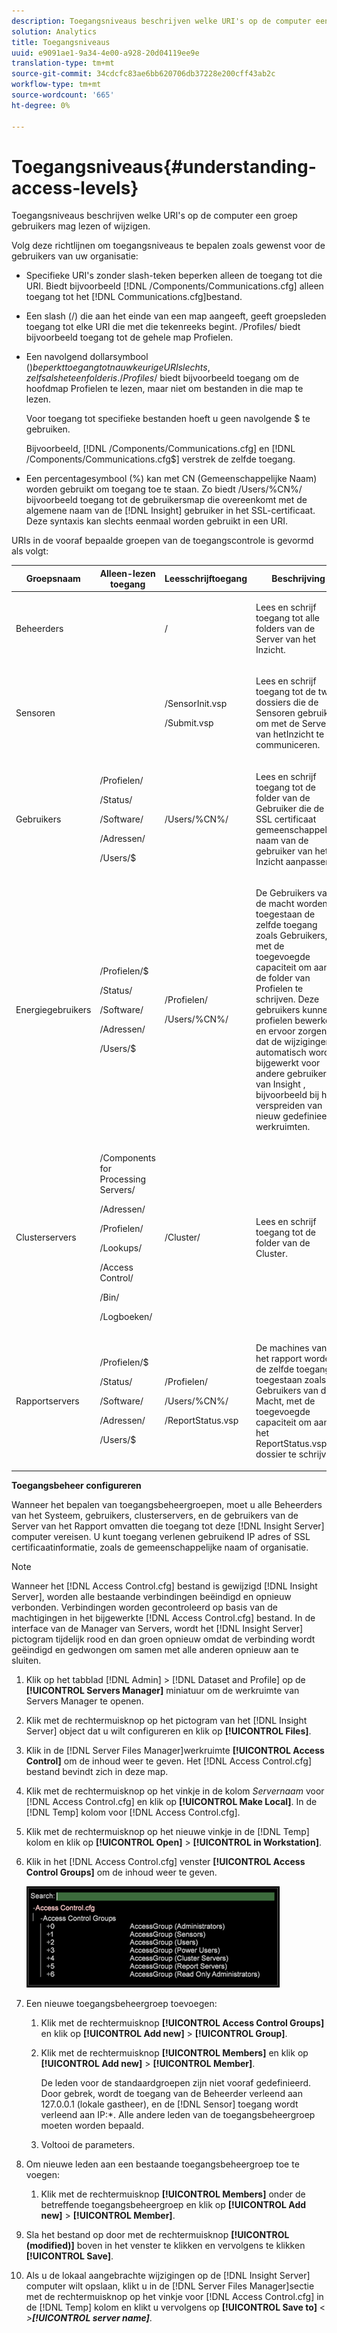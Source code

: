 ```yaml
---
description: Toegangsniveaus beschrijven welke URI's op de computer een groep gebruikers mag lezen of wijzigen.
solution: Analytics
title: Toegangsniveaus
uuid: e9091ae1-9a34-4e00-a928-20d04119ee9e
translation-type: tm+mt
source-git-commit: 34cdcfc83ae6bb620706db37228e200cff43ab2c
workflow-type: tm+mt
source-wordcount: '665'
ht-degree: 0%

---
```



# Toegangsniveaus{#understanding-access-levels}

Toegangsniveaus beschrijven welke URI&#39;s op de computer een groep gebruikers mag lezen of wijzigen.

Volg deze richtlijnen om toegangsniveaus te bepalen zoals gewenst voor de gebruikers van uw organisatie:

* Specifieke URI&#39;s zonder slash-teken beperken alleen de toegang tot die URI. Biedt bijvoorbeeld [!DNL /Components/Communications.cfg] alleen toegang tot het [!DNL Communications.cfg]bestand.

* Een slash (/) die aan het einde van een map aangeeft, geeft groepsleden toegang tot elke URI die met die tekenreeks begint. /Profiles/ biedt bijvoorbeeld toegang tot de gehele map Profielen.
* Een navolgend dollarsymbool ($) beperkt toegang tot nauwkeurige URI slechts, zelfs als het een folder is. /Profiles/$ biedt bijvoorbeeld toegang om de hoofdmap Profielen te lezen, maar niet om bestanden in die map te lezen.

   Voor toegang tot specifieke bestanden hoeft u geen navolgende $ te gebruiken.

   Bijvoorbeeld, [!DNL /Components/Communications.cfg] en [!DNL /Components/Communications.cfg$] verstrek de zelfde toegang.

* Een percentagesymbool (%) kan met CN (Gemeenschappelijke Naam) worden gebruikt om toegang toe te staan. Zo biedt /Users/%CN%/ bijvoorbeeld toegang tot de gebruikersmap die overeenkomt met de algemene naam van de [!DNL Insight] gebruiker in het SSL-certificaat. Deze syntaxis kan slechts eenmaal worden gebruikt in een URI.

URIs in de vooraf bepaalde groepen van de toegangscontrole is gevormd als volgt:

<table id="table_8E6FDD741BF24E2DAD96A2919FAE6C7F"> 
 <thead> 
  <tr> 
   <th colname="col1" class="entry"> Groepsnaam </th> 
   <th colname="col2" class="entry"> Alleen-lezen toegang </th> 
   <th colname="col3" class="entry"> Leesschrijftoegang </th> 
   <th colname="col4" class="entry"> Beschrijving </th> 
  </tr> 
 </thead>
 <tbody> 
  <tr> 
   <td colname="col1"> <p>Beheerders </p> </td> 
   <td colname="col2"> </td> 
   <td colname="col3"> <p>/ </p> </td> 
   <td colname="col4"> <p>Lees en schrijf toegang tot alle folders van de Server <span class="keyword"> van het</span> Inzicht. </p> </td> 
  </tr> 
  <tr> 
   <td colname="col1"> <p>Sensoren </p> </td> 
   <td colname="col2"> </td> 
   <td colname="col3"> <p>/SensorInit.vsp </p> <p>/Submit.vsp </p> </td> 
   <td colname="col4"> <p>Lees en schrijf toegang tot de twee dossiers die de <span class="wintitle"> Sensoren</span> gebruiken om met de Server <span class="keyword"> van het</span>Inzicht te communiceren. </p> </td> 
  </tr> 
  <tr> 
   <td colname="col1"> <p>Gebruikers </p> </td> 
   <td colname="col2"> <p>/Profielen/ </p> <p>/Status/ </p> <p>/Software/ </p> <p>/Adressen/ </p> <p>/Users/$ </p> </td> 
   <td colname="col3"> /Users/%CN%/ </td> 
   <td colname="col4"> <p>Lees en schrijf toegang tot de folder van de Gebruiker die de SSL certificaat gemeenschappelijke naam van de gebruiker van het <span class="keyword"> Inzicht</span> aanpassen. </p> </td> 
  </tr> 
  <tr> 
   <td colname="col1"> <p>Energiegebruikers </p> </td> 
   <td colname="col2"> <p>/Profielen/$ </p> <p>/Status/ </p> <p>/Software/ </p> <p>/Adressen/ </p> <p>/Users/$ </p> </td> 
   <td colname="col3"> <p>/Profielen/ </p> <p>/Users/%CN%/ </p> </td> 
   <td colname="col4"> <p>De Gebruikers van de macht worden toegestaan de zelfde toegang zoals Gebruikers, met de toegevoegde capaciteit om aan de folder van Profielen te schrijven. Deze gebruikers kunnen profielen bewerken en ervoor zorgen dat de wijzigingen automatisch worden bijgewerkt voor andere gebruikers van <span class="keyword"> Insight</span> , bijvoorbeeld bij het verspreiden van nieuw gedefinieerde werkruimten. </p> </td> 
  </tr> 
  <tr> 
   <td colname="col1"> <p>Clusterservers </p> </td> 
   <td colname="col2"> <p>/Components for Processing Servers/ </p> <p>/Adressen/ </p> <p>/Profielen/ </p> <p>/Lookups/ </p> <p>/Access Control/ </p> <p>/Bin/ </p> <p>/Logboeken/ </p> </td> 
   <td colname="col3"> <p>/Cluster/ </p> </td> 
   <td colname="col4"> <p>Lees en schrijf toegang tot de folder van de Cluster. </p> </td> 
  </tr> 
  <tr> 
   <td colname="col1"> <p>Rapportservers </p> </td> 
   <td colname="col2"> <p>/Profielen/$ </p> <p>/Status/ </p> <p>/Software/ </p> <p>/Adressen/ </p> <p>/Users/$ </p> </td> 
   <td colname="col3"> <p>/Profielen/ </p> <p>/Users/%CN%/ </p> <p>/ReportStatus.vsp </p> </td> 
   <td colname="col4"> <p>De machines van het rapport worden de zelfde toegang toegestaan zoals de Gebruikers van de Macht, met de toegevoegde capaciteit om aan het <span class="filepath"> ReportStatus.vsp</span> - dossier te schrijven. </p> </td> 
  </tr> 
 </tbody> 
</table>

**Toegangsbeheer configureren**

Wanneer het bepalen van toegangsbeheergroepen, moet u alle Beheerders van het Systeem, gebruikers, clusterservers, en de gebruikers van de Server van het Rapport omvatten die toegang tot deze [!DNL Insight Server] computer vereisen. U kunt toegang verlenen gebruikend IP adres of SSL certificaatinformatie, zoals de gemeenschappelijke naam of organisatie.

>[!NOTE]
>
>Wanneer het [!DNL Access Control.cfg] bestand is gewijzigd [!DNL Insight Server], worden alle bestaande verbindingen beëindigd en opnieuw verbonden. Verbindingen worden gecontroleerd op basis van de machtigingen in het bijgewerkte [!DNL Access Control.cfg] bestand. In de interface van de Manager van Servers, wordt het [!DNL Insight Server] pictogram tijdelijk rood en dan groen opnieuw omdat de verbinding wordt geëindigd en gedwongen om samen met alle anderen opnieuw aan te sluiten.

1. Klik op het tabblad [!DNL Admin] > [!DNL Dataset and Profile] op de **[!UICONTROL Servers Manager]** miniatuur om de werkruimte van Servers Manager te openen.

1. Klik met de rechtermuisknop op het pictogram van het [!DNL Insight Server] object dat u wilt configureren en klik op **[!UICONTROL Files]**.

1. Klik in de [!DNL Server Files Manager]werkruimte **[!UICONTROL Access Control]** om de inhoud weer te geven. Het [!DNL Access Control.cfg] bestand bevindt zich in deze map.

1. Klik met de rechtermuisknop op het vinkje in de kolom *Servernaam* voor [!DNL Access Control.cfg] en klik op **[!UICONTROL Make Local]**. In de [!DNL Temp] kolom voor [!DNL Access Control.cfg].

1. Klik met de rechtermuisknop op het nieuwe vinkje in de [!DNL Temp] kolom en klik op **[!UICONTROL Open]** > **[!UICONTROL in Workstation]**.

1. Klik in het [!DNL Access Control.cfg] venster **[!UICONTROL Access Control Groups]** om de inhoud weer te geven.

   ![](assets/access_ctrl_cfg.png)

1. Een nieuwe toegangsbeheergroep toevoegen:

   1. Klik met de rechtermuisknop **[!UICONTROL Access Control Groups]** en klik op **[!UICONTROL Add new]** > **[!UICONTROL Group]**.

   1. Klik met de rechtermuisknop **[!UICONTROL Members]** en klik op **[!UICONTROL Add new]** > **[!UICONTROL Member]**.

      De leden voor de standaardgroepen zijn niet vooraf gedefinieerd. Door gebrek, wordt de toegang van de Beheerder verleend aan 127.0.0.1 (lokale gastheer), en de [!DNL Sensor] toegang wordt verleend aan IP:*. Alle andere leden van de toegangsbeheergroep moeten worden bepaald.

   1. Voltooi de parameters.

1. Om nieuwe leden aan een bestaande toegangsbeheergroep toe te voegen:

   1. Klik met de rechtermuisknop **[!UICONTROL Members]** onder de betreffende toegangsbeheergroep en klik op **[!UICONTROL Add new]** > **[!UICONTROL Member]**.

1. Sla het bestand op door met de rechtermuisknop **[!UICONTROL (modified)]** boven in het venster te klikken en vervolgens te klikken **[!UICONTROL Save]**.

1. Als u de lokaal aangebrachte wijzigingen op de [!DNL Insight Server] computer wilt opslaan, klikt u in de [!DNL Server Files Manager]sectie met de rechtermuisknop op het vinkje voor [!DNL Access Control.cfg] in de [!DNL Temp] kolom en klikt u vervolgens op **[!UICONTROL Save to]** &lt; *>**[!UICONTROL server name]***.

